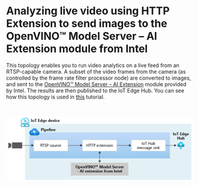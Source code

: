 # Analyzing live video using HTTP Extension to send images to the OpenVINO™ Model Server – AI Extension module from Intel

This topology enables you to run video analytics on a live feed from an RTSP-capable camera. A subset of the video frames from the camera (as controlled by the frame rate filter processor node) are converted to images, and sent to the [OpenVINO™ Model Server – AI Extension](https://aka.ms/ava-intel-ovms) module provided by Intel. The results are then published to the IoT Edge Hub. You can see how this topology is used in [this](https://aka.ms/ava-intel-ovms-tutorial) tutorial.

<br>
<p align="center">
  <img src="./topology.png" title="Analyzing live video using HTTP Extension to send images to the OpenVINO™ Model Server – AI Extension module from Intel"/>
</p>
<br>
